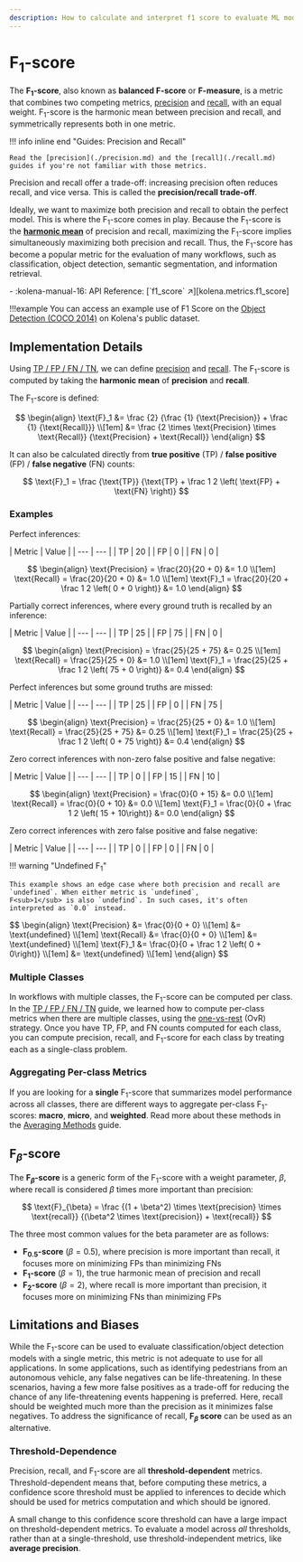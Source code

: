 ```yaml
---
description: How to calculate and interpret f1 score to evaluate ML model performance
---
```


# F<sub>1</sub>-score

The **F<sub>1</sub>-score**, also known as **balanced F-score** or **F-measure**, is a metric that combines two
competing metrics, [precision](./precision.md) and [recall](./recall.md), with an equal weight. F<sub>1</sub>-score is
the harmonic mean between precision and recall, and symmetrically represents both in one metric.

!!! info inline end "Guides: Precision and Recall"

    Read the [precision](./precision.md) and the [recall](./recall.md) guides if you're not familiar with those metrics.

Precision and recall offer a trade-off: increasing precision often reduces recall, and vice versa. This is called
the **precision/recall trade-off**.

Ideally, we want to maximize both precision and recall to obtain the perfect model. This is where the
F<sub>1</sub>-score comes in play. Because the F<sub>1</sub>-score is the
[**harmonic mean**](https://en.wikipedia.org/wiki/Harmonic_mean) of precision and recall, maximizing the
F<sub>1</sub>-score implies simultaneously maximizing both precision and recall.
Thus, the F<sub>1</sub>-score has become a popular metric for the evaluation of many workflows, such as classification,
object detection, semantic segmentation, and information retrieval.

<div class="grid cards" markdown>
- :kolena-manual-16: API Reference: [`f1_score` ↗][kolena.metrics.f1_score]
</div>

!!!example
    You can access an example use of F1 Score on the [Object Detection (COCO 2014)](https://shorturl.at/xmVS6)
    on Kolena's public dataset.

## Implementation Details

Using [TP / FP / FN / TN](./tp-fp-fn-tn.md), we can define [precision](./precision.md) and [recall](./recall.md).
The F<sub>1</sub>-score is computed by taking the **harmonic mean** of **precision** and **recall**.

The F<sub>1</sub>-score is defined:

$$
\begin{align}
\text{F}_1 &= \frac {2} {\frac {1} {\text{Precision}} + \frac {1} {\text{Recall}}} \\[1em]
&= \frac {2 \times \text{Precision} \times \text{Recall}} {\text{Precision} + \text{Recall}}
\end{align}
$$

It can also be calculated directly from **true positive** (TP) / **false positive** (FP) / **false negative** (FN)
counts:

$$
\text{F}_1 = \frac {\text{TP}} {\text{TP} + \frac 1 2 \left( \text{FP} + \text{FN} \right)}
$$

### Examples

Perfect inferences:

<div class="grid" markdown>
| Metric | Value |
| --- | --- |
| TP | 20 |
| FP | 0 |
| FN | 0 |

$$
\begin{align}
\text{Precision} = \frac{20}{20 + 0} &= 1.0 \\[1em]
\text{Recall} = \frac{20}{20 + 0} &= 1.0 \\[1em]
\text{F}_1 = \frac{20}{20 + \frac 1 2 \left( 0 + 0 \right)} &= 1.0
\end{align}
$$
</div>

Partially correct inferences, where every ground truth is recalled by an inference:

<div class="grid" markdown>
| Metric | Value |
| --- | --- |
| TP | 25 |
| FP | 75 |
| FN | 0 |

$$
\begin{align}
\text{Precision} = \frac{25}{25 + 75} &= 0.25 \\[1em]
\text{Recall} = \frac{25}{25 + 0} &= 1.0 \\[1em]
\text{F}_1 = \frac{25}{25 + \frac 1 2 \left( 75 + 0 \right)} &= 0.4
\end{align}
$$
</div>

Perfect inferences but some ground truths are missed:
<div class="grid" markdown>
| Metric | Value |
| --- | --- |
| TP | 25 |
| FP | 0 |
| FN | 75 |

$$
\begin{align}
\text{Precision} = \frac{25}{25 + 0} &= 1.0 \\[1em]
\text{Recall} = \frac{25}{25 + 75} &= 0.25 \\[1em]
\text{F}_1 = \frac{25}{25 + \frac 1 2 \left( 0 + 75 \right)} &= 0.4
\end{align}
$$
</div>

Zero correct inferences with non-zero false positive and false negative:
<div class="grid" markdown>
| Metric | Value |
| --- | --- |
| TP | 0 |
| FP | 15 |
| FN | 10 |

$$
\begin{align}
\text{Precision} = \frac{0}{0 + 15} &= 0.0 \\[1em]
\text{Recall} = \frac{0}{0 + 10} &= 0.0 \\[1em]
\text{F}_1 = \frac{0}{0 + \frac 1 2 \left( 15 + 10\right)} &= 0.0
\end{align}
$$
</div>

Zero correct inferences with zero false positive and false negative:
<div class="grid" markdown>
<div markdown>
| Metric | Value |
| --- | --- |
| TP | 0 |
| FP | 0 |
| FN | 0 |

!!! warning "Undefined F<sub>1</sub>"

    This example shows an edge case where both precision and recall are `undefined`. When either metric is `undefined`,
    F<sub>1</sub> is also `undefind`. In such cases, it's often interpreted as `0.0` instead.

</div>
$$
\begin{align}
\text{Precision} &= \frac{0}{0 + 0} \\[1em]
&= \text{undefined} \\[1em]
\text{Recall} &= \frac{0}{0 + 0} \\[1em]
&= \text{undefined} \\[1em]
\text{F}_1 &= \frac{0}{0 + \frac 1 2 \left( 0 + 0\right)} \\[1em]
&= \text{undefined} \\[1em]
\end{align}
$$
</div>

### Multiple Classes

In workflows with multiple classes, the F<sub>1</sub>-score can be computed per class. In the [TP / FP / FN / TN](./tp-fp-fn-tn.md)
guide, we learned how to compute per-class metrics when there are multiple classes, using the [one-vs-rest](./tp-fp-fn-tn.md#multiclass)
(OvR) strategy. Once you have TP, FP, and FN counts computed for each class, you can compute precision, recall, and
F<sub>1</sub>-score for each class by treating each as a single-class problem.

### Aggregating Per-class Metrics

If you are looking for a **single** F<sub>1</sub>-score that summarizes model performance across all classes, there are
different ways to aggregate per-class F<sub>1</sub>-scores: **macro**, **micro**, and **weighted**. Read more about
these methods in the [Averaging Methods](./averaging-methods.md) guide.

## F$_\beta$-score

The **F$_\beta$-score** is a generic form of the F<sub>1</sub>-score with a weight parameter, $\beta$, where
recall is considered $\beta$ times more important than precision:

<!-- markdownlint-disable MD013 -->

$$
\text{F}_{\beta} = \frac {(1 + \beta^2) \times \text{precision} \times \text{recall}} {(\beta^2 \times \text{precision}) + \text{recall}}
$$

<!-- markdownlint-enable MD013 -->

The three most common values for the beta parameter are as follows:

- **F<sub>0.5</sub>-score** $\left(\beta = 0.5\right)$,
  where precision is more important than recall, it focuses more on minimizing FPs than minimizing FNs
- **F<sub>1</sub>-score** $\left(\beta = 1\right)$,
  the true harmonic mean of precision and recall
- **F<sub>2</sub>-score** $\left(\beta = 2\right)$,
  where recall is more important than precision, it focuses more on minimizing FNs than minimizing FPs

## Limitations and Biases

While the F<sub>1</sub>-score can be used to evaluate classification/object detection models with a single metric,
this metric is not adequate to use for all applications. In some applications, such as identifying pedestrians from an
autonomous vehicle, any false negatives can be life-threatening. In these scenarios, having a few more false positives
as a trade-off for reducing the chance of any life-threatening events happening is preferred. Here, recall should be
weighted much more than the precision as it minimizes false negatives. To address the significance of recall,
**$\text{F}_\beta$ score** can be used as an alternative.

### Threshold-Dependence

Precision, recall, and F<sub>1</sub>-score are all **threshold-dependent** metrics. Threshold-dependent means that,
before computing these metrics, a confidence score threshold must be applied to inferences to decide which should be
used for metrics computation and which should be ignored.

A small change to this confidence score threshold can have a large impact on threshold-dependent metrics. To evaluate
a model across _all_ thresholds, rather than at a single-threshold, use threshold-independent metrics, like
**average precision**.
